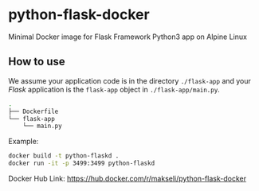# python-flask-docker
Minimal Docker image for Flask Framework Python3 app on Alpine Linux


## How to use 

We assume your application code is in the directory `./flask-app` and your 
*Flask* application is the `flask-app` object in `./flask-app/main.py`.

```bash
.
├── Dockerfile
└── flask-app
    └── main.py
```


Example:
```bash
docker build -t python-flaskd .
docker run -it -p 3499:3499 python-flaskd
```

Docker Hub Link: https://hub.docker.com/r/makseli/python-flask-docker